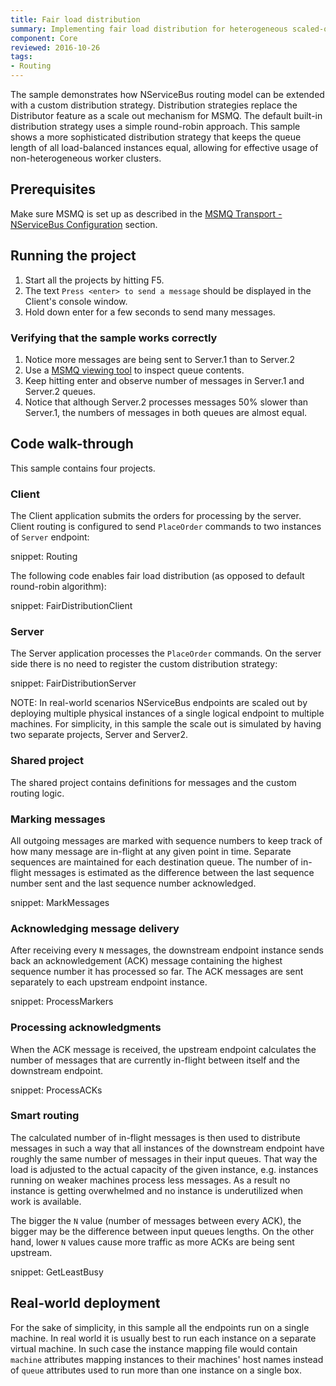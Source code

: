 ```yaml
---
title: Fair load distribution
summary: Implementing fair load distribution for heterogeneous scaled-out endpoints
component: Core
reviewed: 2016-10-26
tags:
- Routing
---
```


The sample demonstrates how NServiceBus routing model can be extended with a custom distribution strategy. Distribution strategies replace the Distributor feature as a scale out mechanism for MSMQ. The default built-in distribution strategy uses a simple round-robin approach. This sample shows a more sophisticated distribution strategy that keeps the queue length of all load-balanced instances equal, allowing for effective usage of non-heterogeneous worker clusters.


## Prerequisites

Make sure MSMQ is set up as described in the [MSMQ Transport - NServiceBus Configuration](/nservicebus/msmq/#nservicebus-configuration) section.


## Running the project

 1. Start all the projects by hitting F5.
 1. The text `Press <enter> to send a message` should be displayed in the Client's console window.
 1. Hold down enter for a few seconds to send many messages.


### Verifying that the sample works correctly

 1. Notice more messages are being sent to Server.1 than to Server.2
 1. Use a [MSMQ viewing tool](/nservicebus/msmq/viewing-message-content-in-msmq.md) to inspect queue contents.
 1. Keep hitting enter and observe number of messages in Server.1 and Server.2 queues.
 1. Notice that although Server.2 processes messages 50% slower than Server.1, the numbers of messages in both queues are almost equal.


## Code walk-through

This sample contains four projects.


### Client

The Client application submits the orders for processing by the server. Client routing is configured to send `PlaceOrder` commands to two instances of `Server` endpoint:

snippet: Routing

The following code enables fair load distribution (as opposed to default round-robin algorithm):

snippet: FairDistributionClient


### Server

The Server application processes the `PlaceOrder` commands. On the server side there is no need to register the custom distribution strategy:

snippet: FairDistributionServer

NOTE: In real-world scenarios NServiceBus endpoints are scaled out by deploying multiple physical instances of a single logical endpoint to multiple machines. For simplicity, in this sample the scale out is simulated by having two separate projects, Server and Server2.


### Shared project

The shared project contains definitions for messages and the custom routing logic.


### Marking messages

All outgoing messages are marked with sequence numbers to keep track of how many message are in-flight at any given point in time. Separate sequences are maintained for each destination queue. The number of in-flight messages is estimated as the difference between the last sequence number sent and the last sequence number acknowledged.

snippet: MarkMessages


### Acknowledging message delivery

After receiving every `N` messages, the downstream endpoint instance sends back an acknowledgement (ACK) message containing the highest sequence number it has processed so far. The ACK messages are sent separately to each upstream endpoint instance.

snippet: ProcessMarkers


### Processing acknowledgments

When the ACK message is received, the upstream endpoint calculates the number of messages that are currently in-flight between itself and the downstream endpoint.

snippet: ProcessACKs


### Smart routing

The calculated number of in-flight messages is then used to distribute messages in such a way that all instances of the downstream endpoint have roughly the same number of messages in their input queues. That way the load is adjusted to the actual capacity of the given instance, e.g. instances running on weaker machines process less messages. As a result no instance is getting overwhelmed and no instance is underutilized when work is available.

The bigger the `N` value (number of messages between every ACK), the bigger may be the difference between input queues lengths. On the other hand, lower `N` values cause more traffic as more ACKs are being sent upstream.    

snippet: GetLeastBusy


## Real-world deployment

For the sake of simplicity, in this sample all the endpoints run on a single machine. In real world it is usually best to run each instance on a separate virtual machine. In such case the instance mapping file would contain `machine` attributes mapping instances to their machines' host names instead of `queue` attributes used to run more than one instance on a single box.
